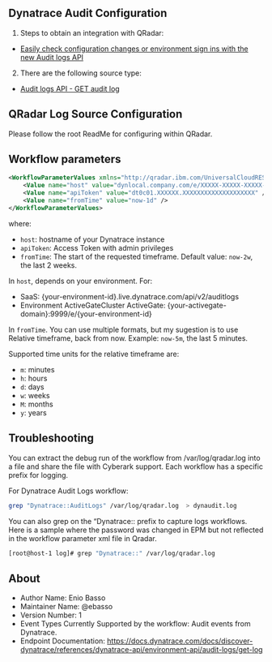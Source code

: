 Dynatrace Audit Configuration
-----------------

1) Steps to obtain an integration with QRadar:

- [Easily check configuration changes or environment sign ins with the new Audit logs API](https://www.dynatrace.com/news/blog/easily-check-configuration-changes-or-environment-sign-ins-with-the-new-audit-logs-api/)

2) There are the following source type:

- [Audit logs API - GET audit log](https://docs.dynatrace.com/docs/discover-dynatrace/references/dynatrace-api/environment-api/audit-logs/get-log)


QRadar Log Source Configuration
--------------------------------
Please follow the root ReadMe for configuring within QRadar.


Workflow parameters
--------------------------------

```xml
<WorkflowParameterValues xmlns="http://qradar.ibm.com/UniversalCloudRESTAPI/WorkflowParameterValues/V1">
    <Value name="host" value="dynlocal.company.com/e/XXXXX-XXXXX-XXXXX-XXXX" />
    <Value name="apiToken" value="dt0c01.XXXXXX.XXXXXXXXXXXXXXXXXXXX" />    
    <Value name="fromTime" value="now-1d" />
</WorkflowParameterValues>
```

where:

- `host`: hostname of your Dynatrace instance
- `apiToken`: Access Token with admin privileges
- `fromTime`: The start of the requested timeframe. Default value: `now-2w`, the last 2 weeks.


In `host`, depends on your environment. For:

- SaaS:	{your-environment-id}.live.dynatrace.com/api/v2/auditlogs
- Environment ActiveGateCluster ActiveGate:	{your-activegate-domain}:9999/e/{your-environment-id}

In `fromTime`. You can use multiple formats, but my sugestion is to use Relative timeframe, back from now. Example: `now-5m`, the last 5 minutes.

Supported time units for the relative timeframe are:

- `m`: minutes
- `h`: hours
- `d`: days
- `w`: weeks
- `M`: months
- `y`: years

Troubleshooting 
-------------------
You can extract the debug run of the workflow from /var/log/qradar.log into a file and share the file with Cyberark support. Each workflow has 
a specific prefix for logging.

For Dynatrace Audit Logs workflow:

```bash
grep "Dynatrace::AuditLogs" /var/log/qradar.log  > dynaudit.log
```

You can also grep on the “Dynatrace:: prefix to capture logs workflows. Here is a sample where the password was changed in EPM but not 
reflected in the workflow parameter xml file in Qradar.

```bash
[root@host-1 log]# grep "Dynatrace::" /var/log/qradar.log
```

About
---------------
- Author Name: Enio Basso
- Maintainer Name: @ebasso
- Version Number: 1
- Event Types Currently Supported by the workflow: Audit events from Dynatrace.
- Endpoint Documentation: https://docs.dynatrace.com/docs/discover-dynatrace/references/dynatrace-api/environment-api/audit-logs/get-log

